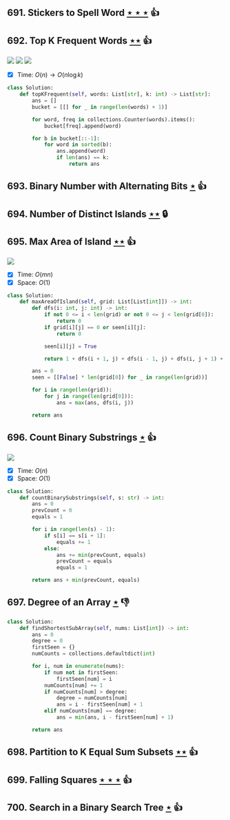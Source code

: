 ## 691. Stickers to Spell Word [$\star\star\star$](https://leetcode.com/problems/stickers-to-spell-word) :thumbsup:

## 692. Top K Frequent Words [$\star\star$](https://leetcode.com/problems/top-k-frequent-words) :thumbsup:

![](https://img.shields.io/badge/-Hash%20Table-7BA23F.svg?style=flat-square) ![](https://img.shields.io/badge/-Heap-0F4C3A.svg?style=flat-square) ![](https://img.shields.io/badge/-Trie-A5A051.svg?style=flat-square)

- [x] Time: $O(n) \to O(n\log k)$

```python
class Solution:
    def topKFrequent(self, words: List[str], k: int) -> List[str]:
        ans = []
        bucket = [[] for _ in range(len(words) + 1)]

        for word, freq in collections.Counter(words).items():
            bucket[freq].append(word)

        for b in bucket[::-1]:
            for word in sorted(b):
                ans.append(word)
                if len(ans) == k:
                    return ans
```

## 693. Binary Number with Alternating Bits [$\star$](https://leetcode.com/problems/binary-number-with-alternating-bits) :thumbsup:

## 694. Number of Distinct Islands [$\star\star$](https://leetcode.com/problems/number-of-distinct-islands) 🔒

## 695. Max Area of Island [$\star\star$](https://leetcode.com/problems/max-area-of-island) :thumbsup:

![](https://img.shields.io/badge/-Depth%20First%20Search-86C166.svg?style=flat-square)

- [x] Time: $O(mn)$
- [x] Space: $O(1)$

```python
class Solution:
    def maxAreaOfIsland(self, grid: List[List[int]]) -> int:
        def dfs(i: int, j: int) -> int:
            if not 0 <= i < len(grid) or not 0 <= j < len(grid[0]):
                return 0
            if grid[i][j] == 0 or seen[i][j]:
                return 0

            seen[i][j] = True

            return 1 + dfs(i + 1, j) + dfs(i - 1, j) + dfs(i, j + 1) + dfs(i, j - 1)

        ans = 0
        seen = [[False] * len(grid[0]) for _ in range(len(grid))]

        for i in range(len(grid)):
            for j in range(len(grid[0])):
                ans = max(ans, dfs(i, j))

        return ans
```

## 696. Count Binary Substrings [$\star$](https://leetcode.com/problems/count-binary-substrings) :thumbsup:

![](https://img.shields.io/badge/-String-60373E.svg?style=flat-square)

- [x] Time: $O(n)$
- [x] Space: $O(1)$

```python
class Solution:
    def countBinarySubstrings(self, s: str) -> int:
        ans = 0
        prevCount = 0
        equals = 1

        for i in range(len(s) - 1):
            if s[i] == s[i + 1]:
                equals += 1
            else:
                ans += min(prevCount, equals)
                prevCount = equals
                equals = 1

        return ans + min(prevCount, equals)
```

## 697. Degree of an Array [$\star$](https://leetcode.com/problems/degree-of-an-array) :thumbsdown:

```python
class Solution:
    def findShortestSubArray(self, nums: List[int]) -> int:
        ans = 0
        degree = 0
        firstSeen = {}
        numCounts = collections.defaultdict(int)

        for i, num in enumerate(nums):
            if num not in firstSeen:
                firstSeen[num] = i
            numCounts[num] += 1
            if numCounts[num] > degree:
                degree = numCounts[num]
                ans = i - firstSeen[num] + 1
            elif numCounts[num] == degree:
                ans = min(ans, i - firstSeen[num] + 1)

        return ans
```

## 698. Partition to K Equal Sum Subsets [$\star\star$](https://leetcode.com/problems/partition-to-k-equal-sum-subsets) :thumbsup:

## 699. Falling Squares [$\star\star\star$](https://leetcode.com/problems/falling-squares) :thumbsup:

## 700. Search in a Binary Search Tree [$\star$](https://leetcode.com/problems/search-in-a-binary-search-tree) :thumbsup:
